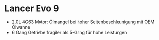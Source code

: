 # Lancer Evo 9

- 2.0L 4G63 Motor: Ölmangel bei hoher Seitenbeschleunigung mit OEM Ölwanne
- 6 Gang Getriebe fragiler als 5-Gang für hohe Leistungen